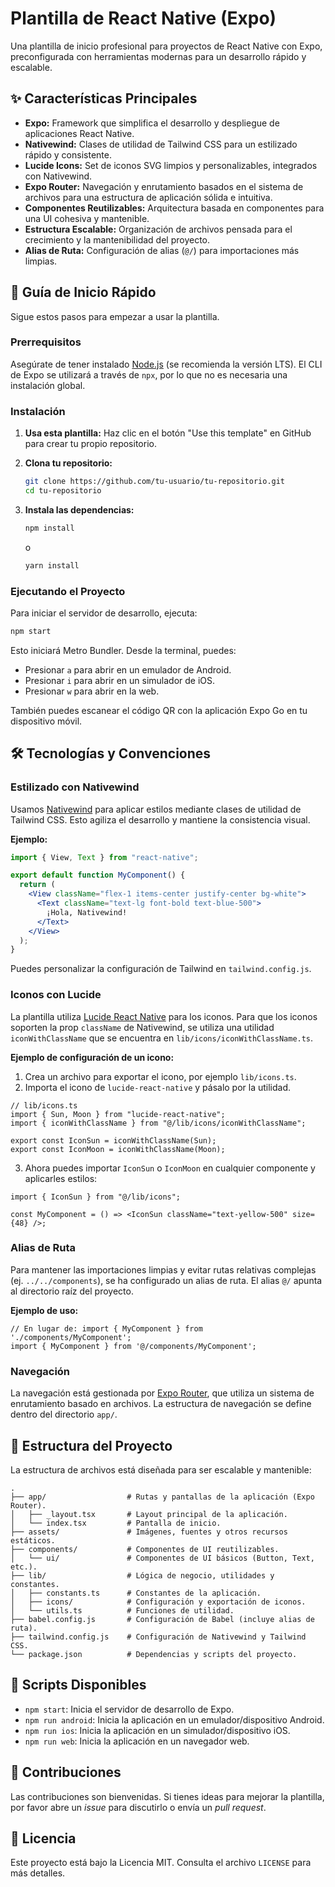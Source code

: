 # Plantilla de React Native (Expo)

Una plantilla de inicio profesional para proyectos de React Native con Expo, preconfigurada con herramientas modernas para un desarrollo rápido y escalable.

## ✨ Características Principales

- **Expo:** Framework que simplifica el desarrollo y despliegue de aplicaciones React Native.
- **Nativewind:** Clases de utilidad de Tailwind CSS para un estilizado rápido y consistente.
- **Lucide Icons:** Set de iconos SVG limpios y personalizables, integrados con Nativewind.
- **Expo Router:** Navegación y enrutamiento basados en el sistema de archivos para una estructura de aplicación sólida e intuitiva.
- **Componentes Reutilizables:** Arquitectura basada en componentes para una UI cohesiva y mantenible.
- **Estructura Escalable:** Organización de archivos pensada para el crecimiento y la mantenibilidad del proyecto.
- **Alias de Ruta:** Configuración de alias (`@/`) para importaciones más limpias.

## 🚀 Guía de Inicio Rápido

Sigue estos pasos para empezar a usar la plantilla.

### Prerrequisitos

Asegúrate de tener instalado [Node.js](https://nodejs.org/) (se recomienda la versión LTS). El CLI de Expo se utilizará a través de `npx`, por lo que no es necesaria una instalación global.

### Instalación

1.  **Usa esta plantilla:** Haz clic en el botón "Use this template" en GitHub para crear tu propio repositorio.

2.  **Clona tu repositorio:**
    ```bash
    git clone https://github.com/tu-usuario/tu-repositorio.git
    cd tu-repositorio
    ```

3.  **Instala las dependencias:**
    ```bash
    npm install
    ```
    o
    ```bash
    yarn install
    ```

### Ejecutando el Proyecto

Para iniciar el servidor de desarrollo, ejecuta:

```bash
npm start
```

Esto iniciará Metro Bundler. Desde la terminal, puedes:
- Presionar `a` para abrir en un emulador de Android.
- Presionar `i` para abrir en un simulador de iOS.
- Presionar `w` para abrir en la web.

También puedes escanear el código QR con la aplicación Expo Go en tu dispositivo móvil.

## 🛠️ Tecnologías y Convenciones

### Estilizado con Nativewind

Usamos [Nativewind](https://www.nativewind.dev/) para aplicar estilos mediante clases de utilidad de Tailwind CSS. Esto agiliza el desarrollo y mantiene la consistencia visual.

**Ejemplo:**
```jsx
import { View, Text } from "react-native";

export default function MyComponent() {
  return (
    <View className="flex-1 items-center justify-center bg-white">
      <Text className="text-lg font-bold text-blue-500">
        ¡Hola, Nativewind!
      </Text>
    </View>
  );
}
```
Puedes personalizar la configuración de Tailwind en `tailwind.config.js`.

### Iconos con Lucide

La plantilla utiliza [Lucide React Native](https://lucide.dev/guide/packages/lucide-react-native) para los iconos. Para que los iconos soporten la prop `className` de Nativewind, se utiliza una utilidad `iconWithClassName` que se encuentra en `lib/icons/iconWithClassName.ts`.

**Ejemplo de configuración de un icono:**

1.  Crea un archivo para exportar el icono, por ejemplo `lib/icons.ts`.
2.  Importa el icono de `lucide-react-native` y pásalo por la utilidad.

```tsx
// lib/icons.ts
import { Sun, Moon } from "lucide-react-native";
import { iconWithClassName } from "@/lib/icons/iconWithClassName";

export const IconSun = iconWithClassName(Sun);
export const IconMoon = iconWithClassName(Moon);
```

3.  Ahora puedes importar `IconSun` o `IconMoon` en cualquier componente y aplicarles estilos:

```tsx
import { IconSun } from "@/lib/icons";

const MyComponent = () => <IconSun className="text-yellow-500" size={48} />;
```

### Alias de Ruta

Para mantener las importaciones limpias y evitar rutas relativas complejas (ej. `../../components`), se ha configurado un alias de ruta. El alias `@/` apunta al directorio raíz del proyecto.

**Ejemplo de uso:**
```tsx
// En lugar de: import { MyComponent } from './components/MyComponent';
import { MyComponent } from '@/components/MyComponent';
```

### Navegación

La navegación está gestionada por [Expo Router](https://docs.expo.dev/router/introduction/), que utiliza un sistema de enrutamiento basado en archivos. La estructura de navegación se define dentro del directorio `app/`.

## 📂 Estructura del Proyecto

La estructura de archivos está diseñada para ser escalable y mantenible:

```
.
├── app/                  # Rutas y pantallas de la aplicación (Expo Router).
│   ├── _layout.tsx       # Layout principal de la aplicación.
│   └── index.tsx         # Pantalla de inicio.
├── assets/               # Imágenes, fuentes y otros recursos estáticos.
├── components/           # Componentes de UI reutilizables.
│   └── ui/               # Componentes de UI básicos (Button, Text, etc.).
├── lib/                  # Lógica de negocio, utilidades y constantes.
│   ├── constants.ts      # Constantes de la aplicación.
│   ├── icons/            # Configuración y exportación de iconos.
│   └── utils.ts          # Funciones de utilidad.
├── babel.config.js       # Configuración de Babel (incluye alias de ruta).
├── tailwind.config.js    # Configuración de Nativewind y Tailwind CSS.
└── package.json          # Dependencias y scripts del proyecto.
```

## 📜 Scripts Disponibles

- `npm start`: Inicia el servidor de desarrollo de Expo.
- `npm run android`: Inicia la aplicación en un emulador/dispositivo Android.
- `npm run ios`: Inicia la aplicación en un simulador/dispositivo iOS.
- `npm run web`: Inicia la aplicación en un navegador web.

## 🤝 Contribuciones

Las contribuciones son bienvenidas. Si tienes ideas para mejorar la plantilla, por favor abre un *issue* para discutirlo o envía un *pull request*.

## 📄 Licencia

Este proyecto está bajo la Licencia MIT. Consulta el archivo `LICENSE` para más detalles.
